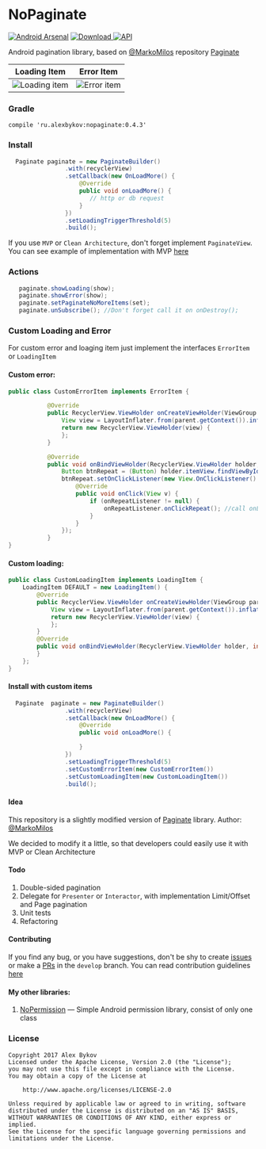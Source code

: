 # NoPaginate
[![Android Arsenal](https://img.shields.io/badge/Android%20Arsenal-NoPaginate-blue.svg?style=flat)](https://android-arsenal.com/details/1/6300)
 [ ![Download](https://api.bintray.com/packages/nonews/maven/nopaginate/images/download.svg) ](https://bintray.com/nonews/maven/nopaginate/_latestVersion)
 [![API](https://img.shields.io/badge/API-15%2B-blue.svg?style=flat)](https://android-arsenal.com/api?level=null)

Android pagination library, based on [@MarkoMilos](https://github.com/MarkoMilos) repository [Paginate](https://github.com/MarkoMilos/Paginate)




Loading Item           |  Error Item
:-------------------------:|:-------------------------:
![](https://github.com/NoNews/NoPaginate/blob/master/art/loading.jpg "Loading item")  | ![](https://github.com/NoNews/NoPaginate/blob/master/art/error.jpg "Error item")



### Gradle

```
compile 'ru.alexbykov:nopaginate:0.4.3'
```

### Install
```java
  Paginate paginate = new PaginateBuilder()
                .with(recyclerView)
                .setCallback(new OnLoadMore() {
                    @Override
                    public void onLoadMore() {
                       // http or db request
                    }
                })
                .setLoadingTriggerThreshold(5)
                .build();
```



If you use ```MVP``` or ```Clean Architecture```, don't forget implement ```PaginateView```.
You can see example of implementation with MVP [here](https://github.com/NoNews/NoPaginate/tree/master/sample/src/main/java/ru/alexbykov/pagination)

### Actions
```java
   paginate.showLoading(show);
   paginate.showError(show);
   paginate.setPaginateNoMoreItems(set);
   paginate.unSubscribe(); //Don't forget call it on onDestroy();
```

### Custom Loading and Error
For custom error and loaging item just implement the interfaces ```ErrorItem``` or ```LoadingItem```

#### Custom error:
```java
public class CustomErrorItem implements ErrorItem {

           @Override
           public RecyclerView.ViewHolder onCreateViewHolder(ViewGroup parent, int viewType) {
               View view = LayoutInflater.from(parent.getContext()).inflate(R.layout.item_error, parent, false);
               return new RecyclerView.ViewHolder(view) {
               };
           }

           @Override
           public void onBindViewHolder(RecyclerView.ViewHolder holder, int position, final OnRepeatListener onRepeatListener) {
               Button btnRepeat = (Button) holder.itemView.findViewById(R.id.btnRepeat);
               btnRepeat.setOnClickListener(new View.OnClickListener() {
                   @Override
                   public void onClick(View v) {
                       if (onRepeatListener != null) {
                           onRepeatListener.onClickRepeat(); //call onLoadMore
                       }
                   }
               });
           }
}
```


#### Custom loading:
```java
public class CustomLoadingItem implements LoadingItem {
    LoadingItem DEFAULT = new LoadingItem() {
        @Override
        public RecyclerView.ViewHolder onCreateViewHolder(ViewGroup parent, int viewType) {
            View view = LayoutInflater.from(parent.getContext()).inflate(R.layout.item_loading, parent, false);
            return new RecyclerView.ViewHolder(view) {
            };
        }
        @Override
        public void onBindViewHolder(RecyclerView.ViewHolder holder, int position) {
        }
    };
}
```

#### Install with custom items

```java
  Paginate  paginate = new PaginateBuilder()
                .with(recyclerView)
                .setCallback(new OnLoadMore() {
                    @Override
                    public void onLoadMore() {

                    }
                })
                .setLoadingTriggerThreshold(5)
                .setCustomErrorItem(new CustomErrorItem())
                .setCustomLoadingItem(new CustomLoadingItem())
                .build();

```


#### Idea
This repository is a slightly modified version of [Paginate](https://github.com/MarkoMilos/Paginate) library.
Author: [@MarkoMilos](https://github.com/MarkoMilos)

We decided to modify it a little, so that developers could easily use it with MVP or Clean Architecture


#### Todo
1. Double-sided pagination
2. Delegate for ```Presenter``` or ```Interactor```, with implementation Limit/Offset and Page pagination
3. Unit tests
4. Refactoring

#### Contributing

If you find any bug, or you have suggestions, don't be shy to create [issues](https://github.com/NoNews/NoPaginate/issues) or make a [PRs](https://github.com/NoNews/NoPaginate/pulls) in the `develop` branch.
You can read contribution guidelines [here](https://github.com/NoNews/NoPaginate/blob/master/CONTRIBUTING.md)



#### My other libraries:
1. [NoPermission](https://github.com/NoNews/NoPermission) — Simple Android permission library, consist of only one class

### License
```
Copyright 2017 Alex Bykov
Licensed under the Apache License, Version 2.0 (the "License");
you may not use this file except in compliance with the License.
You may obtain a copy of the License at

    http://www.apache.org/licenses/LICENSE-2.0

Unless required by applicable law or agreed to in writing, software
distributed under the License is distributed on an "AS IS" BASIS,
WITHOUT WARRANTIES OR CONDITIONS OF ANY KIND, either express or implied.
See the License for the specific language governing permissions and
limitations under the License.
```
